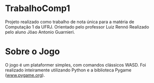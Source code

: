 # TrabalhoComp1

Projeto realizado como trabalho de nota única para a matéria de Computação 1 da UFRJ. 
Orientado pelo professor Luiz Rennó
Realizado pelo aluno Jõao Antonio Guarnieri.

# Sobre o Jogo

O jogo é um plataformer simples, com comandos clássicos WASD. Foi realizado inteiramente utilizando Python e a biblioteca Pygame (www.pygame.org). 
